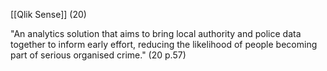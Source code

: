 [[Qlik Sense]] (20)

"An analytics solution that aims to bring local authority and police data together to inform early effort, reducing the likelihood of people becoming part of serious organised crime." (20 p.57)